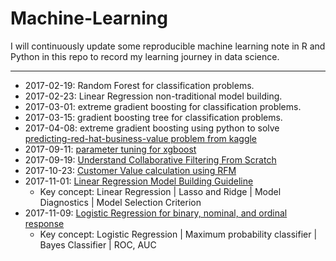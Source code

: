 # Machine-Learning
I will continuously update some reproducible machine learning note in R and Python in this repo to record my learning journey in data science.


***
* 2017-02-19: Random Forest for classification problems.
* 2017-02-23: Linear Regression non-traditional model building.
* 2017-03-01: extreme gradient boosting for classification problems.
* 2017-03-15: gradient boosting tree for classification problems.
* 2017-04-08: extreme gradient boosting using python to solve [predicting-red-hat-business-value problem from kaggle](https://www.kaggle.com/c/predicting-red-hat-business-value)
* 2017-09-11: [parameter tuning for xgboost](https://github.com/johnnychiuchiu/Machine-Learning/blob/master/ExtremeGradientBoosting/xgboost_zillow_home_value.ipynb)
* 2017-09-19: [Understand Collaborative Filtering From Scratch](https://github.com/johnnychiuchiu/Machine-Learning/blob/master/RecommenderSystem/collaborative_filtering.ipynb)
* 2017-10-23: [Customer Value calculation using RFM](https://github.com/johnnychiuchiu/Machine-Learning/blob/master/CustomerLifetimeValue/RFM/RFM.ipynb)
* 2017-11-01: [Linear Regression Model Building Guideline](https://github.com/johnnychiuchiu/Machine-Learning/blob/master/LinearRegression/linearRegressionModelBuilding.pdf)
  * Key concept: Linear Regression | Lasso and Ridge | Model Diagnostics | Model Selection Criterion
* 2017-11-09: [Logistic Regression for binary, nominal, and ordinal response](https://github.com/johnnychiuchiu/Machine-Learning/blob/master/LogisticRegression/logisticRegression.pdf)
  * Key concept: Logistic Regression | Maximum probability classifier | Bayes Classifier | ROC, AUC 
